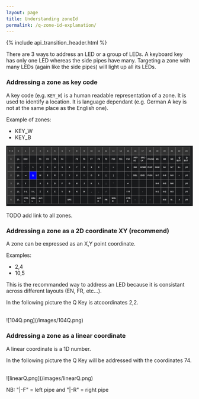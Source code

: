 ```yaml
---
layout: page
title: Understanding zoneId
permalink: /q-zone-id-explanation/
---
```


{% include api_transition_header.html %}


There are 3 ways to address an LED or a group of LEDs. A keyboard key has only one LED whereas the side pipes have many. Targeting a zone with many LEDs (again like the side pipes) will light up all its LEDs.

### Addressing a zone as key code

A key code (e.g. `KEY_W`) is a human readable representation of a zone. It is used to identify a location. It is language dependant (e.g. German A key is not at the same place as the English one).

Example of zones:

- KEY_W 
- KEY_B 


![104Q.png](/images/104Q.png)

TODO add link to all zones.

### Addressing a zone as a 2D coordinate XY (recommend)

A zone can be expressed as an X,Y point coordinate.

Examples:
- 2,4
- 10,5

This is the recommanded way to address an LED because it is consistant across different layouts (EN, FR, etc...).

In the following picture the Q Key is atcoordinates 2,2.

<br>
![104Q.png](/images/104Q.png)

### Addressing a zone as a linear coordinate

A linear coordinate is a 1D number.

In the following picture the Q Key will be addressed with the coordinates 74.

<br>
![linearQ.png](/images/linearQ.png)

NB: 
"|-F" = left pipe and "|-R" = right pipe


